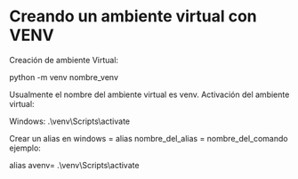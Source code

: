 # Creando un ambiente virtual con VENV

Creación de ambiente Virtual:

python -m venv nombre_venv

Usualmente el nombre del ambiente virtual es venv.
Activación del ambiente virtual:

Windows:
.\venv\Scripts\activate

Crear un alias en windows = alias nombre_del_alias = nombre_del_comando
ejemplo:

alias avenv= .\venv\Scripts\activate

